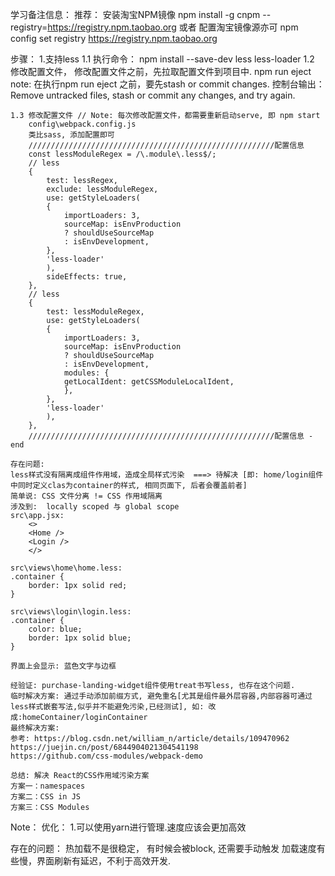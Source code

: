学习备注信息：
推荐：
安装淘宝NPM镜像
npm install -g cnpm --registry=https://registry.npm.taobao.org
或者 配置淘宝镜像源亦可
npm config set registry https://registry.npm.taobao.org

步骤：
    1.支持less
    1.1 执行命令： npm install --save-dev less less-loader
    1.2 修改配置文件， 修改配置文件之前，先拉取配置文件到项目中.
        npm run eject
        note: 在执行npm run eject 之前，要先stash or commit changes.
        控制台输出： Remove untracked files, stash or commit any changes, and try again.
        
    1.3 修改配置文件 // Note: 每次修改配置文件，都需要重新启动serve, 即 npm start
        config\webpack.config.js
        类比sass, 添加配置即可
        ///////////////////////////////////////////////////////配置信息
        const lessModuleRegex = /\.module\.less$/;
        // less
        {
            test: lessRegex,
            exclude: lessModuleRegex,
            use: getStyleLoaders(
            {
                importLoaders: 3,
                sourceMap: isEnvProduction
                ? shouldUseSourceMap
                : isEnvDevelopment,
            },
            'less-loader'
            ),
            sideEffects: true,
        },
        // less
        {
            test: lessModuleRegex,
            use: getStyleLoaders(
            {
                importLoaders: 3,
                sourceMap: isEnvProduction
                ? shouldUseSourceMap
                : isEnvDevelopment,
                modules: {
                getLocalIdent: getCSSModuleLocalIdent,
                },
            },
            'less-loader'
            ),
        },
        ///////////////////////////////////////////////////////配置信息 - end
    
    存在问题:
    less样式没有隔离成组件作用域，造成全局样式污染  ===> 待解决 [即: home/login组件中同时定义clas为container的样式, 相同页面下, 后者会覆盖前者]
    简单说: CSS 文件分离 != CSS 作用域隔离
    涉及到:  locally scoped 与 global scope
    src\app.jsx:
        <>
        <Home />
        <Login />
        </>
    
    src\views\home\home.less:
    .container {
        border: 1px solid red;
    }

    src\views\login\login.less:
    .container {
        color: blue;
        border: 1px solid blue;
    }
    
    界面上会显示: 蓝色文字与边框

    经验证: purchase-landing-widget组件使用treat书写less, 也存在这个问题.
    临时解决方案: 通过手动添加前缀方式, 避免重名[尤其是组件最外层容器,内部容器可通过less样式嵌套写法,似乎并不能避免污染,已经测试], 如: 改成:homeContainer/loginContainer
    最终解决方案: 
    参考: https://blog.csdn.net/william_n/article/details/109470962
    https://juejin.cn/post/6844904021304541198
    https://github.com/css-modules/webpack-demo

    总结: 解决 React的CSS作用域污染方案
    方案一：namespaces
    方案二：CSS in JS
    方案三：CSS Modules


Note：
优化：
1.可以使用yarn进行管理.速度应该会更加高效

存在的问题：
热加载不是很稳定， 有时候会被block, 还需要手动触发
加载速度有些慢，界面刷新有延迟，不利于高效开发.
